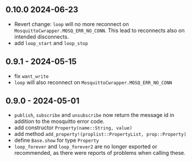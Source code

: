 ## 0.10.0 2024-06-23
* Revert change: `loop` will no more reconnect on `MosquittoCwrapper.MOSQ_ERR_NO_CONN`. This lead to reconnects also on intended disconnects.
* add `loop_start` and `loop_stop`

## 0.9.1 - 2024-05-15
* fix `want_write`
* `loop` will also reconnect on `MosquittoCwrapper.MOSQ_ERR_NO_CONN`


## 0.9.0 - 2024-05-01

* `publish`, `subscribe` and `unsubscribe` now return the message id in addition to the mosquitto error code.
* add constructor `Property(name::String, value)`
* add method `add_property!(proplist::PropertyList, prop::Property)`
* define `Base.show` for type `Property`
* `loop_forever` and `loop_forever2` are no longer exported or recommended, as there were reports of problems when calling these.